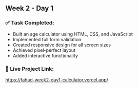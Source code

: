 ## Week 2 - Day 1

### ✅ Task Completed:

- Built an age calculator using HTML, CSS, and JavaScript
- Implemented full form validation
- Created responsive design for all screen sizes
- Achieved pixel-perfect layout
- Added interactive functionality

### 🔗 Live Project Link:

https://fahad-week2-day1-calculator.vercel.app/
